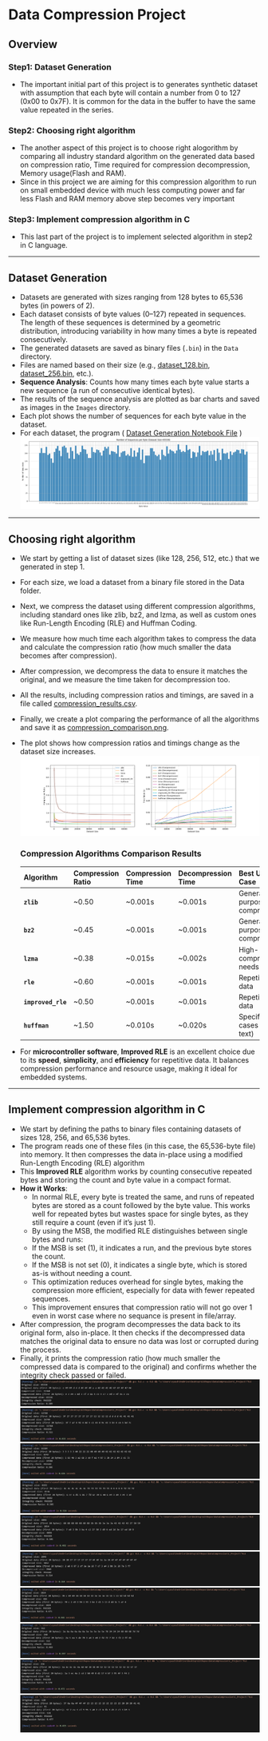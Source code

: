 # Data Compression Project

## **Overview**

### **Step1**: Dataset Generation ### 
- The important initial part of this project is to generates synthetic dataset with assumption that each byte will contain a number from 0 to 127 (0x00 to 0x7F). It is common for the data in the buffer to have the same value repeated in the series.

### **Step2**: Choosing right algorithm ###
- The another aspect of this project is to choose right alogorithm by comparing all industry standard algorithm on the generated data based on compression ratio, Time required for compression decompression, Memory usage(Flash and RAM).
- Since in this project we are aiming for this compression algorithm to run on small embedded device with much less computing power and far less Flash and RAM memory above step becomes very important

### **Step3**: Implement compression algorithm in C ###
- This last part of the project is to implement selected algorithm in step2 in C language.

--- 

## Dataset Generation
   - Datasets are generated with sizes ranging from 128 bytes to 65,536 bytes (in powers of 2).
   - Each dataset consists of byte values (0–127) repeated in sequences. The length of these sequences is determined by a geometric distribution, introducing variability in how many times a byte is repeated consecutively.
   - The generated datasets are saved as binary files (`.bin`) in the `Data` directory.
   - Files are named based on their size (e.g., [dataset_128.bin](/Dataset/Data/dataset_128.bin), [dataset_256.bin](/Dataset/Data/dataset_256.bin), etc.).
   - **Sequence Analysis**: Counts how many times each byte value starts a new sequence (a run of consecutive identical bytes).
   - The results of the sequence analysis are plotted as bar charts and saved as images in the `Images` directory.
   - Each plot shows the number of sequences for each byte value in the dataset.
   - For each dataset, the program ( [Dataset Generation Notebook File](/Dataset/Dataset_Generation.ipynb) )
   ![alt text](/Dataset/Images/sequences_65536.png)

---

## Choosing right algorithm
- We start by getting a list of dataset sizes (like 128, 256, 512, etc.) that we generated in step 1.
- For each size, we load a dataset from a binary file stored in the Data folder.
- Next, we compress the dataset using different compression algorithms, including standard ones like zlib, bz2, and lzma, as well as custom ones like Run-Length Encoding (RLE) and Huffman Coding. 
- We measure how much time each algorithm takes to compress the data and calculate the compression ratio (how much smaller the data becomes after compression). 
- After compression, we decompress the data to ensure it matches the original, and we measure the time taken for decompression too. 
- All the results, including compression ratios and timings, are saved in a file called [compression_results.csv](/Algorithm_Comparison/compression_results.csv). 
- Finally, we create a plot comparing the performance of all the algorithms and save it as [compression_comparison.png](/Algorithm_Comparison/compression_comparison.png). 
- The plot shows how compression ratios and timings change as the dataset size increases.
![alt text](/Algorithm_Comparison/compression_comparison.png)

    ### **Compression Algorithms Comparison Results**

    | Algorithm       | Compression Ratio | Compression Time | Decompression Time | Best Use Case                     |
    |-----------------|-------------------|------------------|--------------------|-----------------------------------|
    | **`zlib`**      | ~0.50             | ~0.001s          | ~0.001s            | General-purpose compression       |
    | **`bz2`**       | ~0.45             | ~0.001s          | ~0.001s            | General-purpose compression       |
    | **`lzma`**      | ~0.38             | ~0.015s          | ~0.002s            | High-compression needs            |
    | **`rle`**       | ~0.60             | ~0.001s          | ~0.001s            | Repetitive data                   |
    | **`improved_rle`** | ~0.50         | ~0.001s          | ~0.001s            | Repetitive data                   |
    | **`huffman`**   | ~1.50             | ~0.010s          | ~0.020s            | Specific use cases (e.g., text)   |
- For **microcontroller software**, **Improved RLE** is an excellent choice due to its **speed**, **simplicity**, and **efficiency** for repetitive data. It balances compression performance and resource usage, making it ideal for embedded systems.

--- 

## Implement compression algorithm in C
- We start by defining the paths to binary files containing datasets of sizes 128, 256, and 65,536 bytes. 
- The program reads one of these files (in this case, the 65,536-byte file) into memory. It then compresses the data in-place using a modified Run-Length Encoding (RLE) algorithm
- This **Improved RLE** algorithm works by counting consecutive repeated bytes and storing the count and byte value in a compact format. 
- **How it Works**: 
    - In normal RLE, every byte is treated the same, and runs of repeated bytes are stored as a count followed by the byte value. This works well for repeated bytes but wastes space for single bytes, as they still require a count (even if it’s just 1).
    - By using the MSB, the modified RLE distinguishes between single bytes and runs:
    - If the MSB is set (1), it indicates a run, and the previous byte stores the count.
    - If the MSB is not set (0), it indicates a single byte, which is stored as-is without needing a count.
    - This optimization reduces overhead for single bytes, making the compression more efficient, especially for data with fewer repeated sequences.
    - This improvement ensures that compression ratio will not go over 1 even in worst case where no sequance is present in file/array.
- After compression, the program decompresses the data back to its original form, also in-place. It then checks if the decompressed data matches the original data to ensure no data was lost or corrupted during the process.
- Finally, it prints the compression ratio (how much smaller the compressed data is compared to the original) and confirms whether the integrity check passed or failed.
![alt text](/C_Project/Results/Dataset_65536_results.png)
![alt text](/C_Project/Results/Dataset_32768_results.png)
![alt text](/C_Project/Results/Dataset_16384_results.png)
![alt text](/C_Project/Results/Dataset_8192_results.png)
![alt text](/C_Project/Results/Dataset_4096_results.png)
![alt text](/C_Project/Results/Dataset_2048_results.png)
![alt text](/C_Project/Results/Dataset_1024_results.png)
![alt text](/C_Project/Results/Dataset_512_results.png)
![alt text](/C_Project/Results/Dataset_256_results.png)
![alt text](/C_Project/Results/Dataset_128_results.png)
